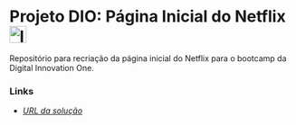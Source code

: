 # Projeto DIO: Página Inicial do Netflix <img align="center" alt="logo-netflix" height="30" width="30" src="https://upload.wikimedia.org/wikipedia/commons/0/08/Netflix_2015_logo.svg" style="max-width:100%;">
Repositório para recriação da página inicial do Netflix para o bootcamp da Digital Innovation One.

### Links
- <a href="https://jperluxo.github.io/Projeto-DIO-Pagina-do-Neflix" target="_blank">*URL da solução*</a>

